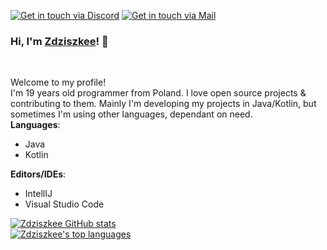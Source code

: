 [![Get in touch via Discord](https://badges.krynn.dev/discord/?id=299517710298251264)](https://github.com/Zdziszkee)   [![Get in touch via Mail](https://badges.krynn.dev/email/?address=zdziszkee@gmail.com)](https://github.com/Zdziszkee)

### Hi, I'm [Zdziszkee](https://github.com/Zdziszkee)! 👋
<br/>

Welcome to my profile!<br/>
I'm 19 years old programmer from Poland. I love open source projects & contributing to them. Mainly I'm developing my projects in Java/Kotlin, but sometimes I'm using other languages, dependant on need.<br/>
**Languages**: <br/>

- Java
- Kotlin

**Editors/IDEs**: <br/>

- IntellIJ
- Visual Studio Code

[![Zdziszkee GitHub stats](https://github-readme-stats.vercel.app/api?username=Zdziszkee&show_icons=true&theme=radical)](https://github.com/Zdziszkee)<br/>
[![Zdziszkee's top languages](https://github-readme-stats.vercel.app/api/top-langs/?username=Zdziszkee&langs_count=8&theme=radical)](https://github.com/Zdziszkee/repositories)
